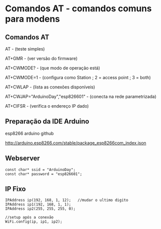 # Comandos AT - comandos comuns para modens

## Comandos AT

AT - (teste simples)

AT+GMR - (ver versão do firmware)

AT+CWMODE? - (que modo de operação está)

AT+CWMODE=1 - (configura como Station ; 2 = access point ; 3 = both)

AT+CWLAP - (lista as conexões disponíveis)

AT+CWJAP="ArduinoDay","esp826601" - (conecta na rede parametrizada)

AT+CIFSR - (verifica o endereço IP dado)

## Preparação da IDE Arduino

esp8266 arduino github

http://arduino.esp8266.com/stable/package_esp8266com_index.json

## Webserver

```shell
const char* ssid = "ArduinoDay";
const char* password = "esp826601";
```

## IP Fixo

```shell
IPAddress ip(192, 168, 1, 12);   //mudar o ultimo digito
IPAddress ip1(192, 168, 1, 1);
IPAddress ip2(255, 255, 255, 0);

//setup após a conexão
WiFi.config(ip, ip1, ip2); 
```

